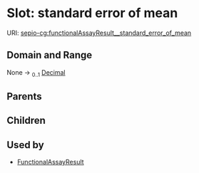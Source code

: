 
# Slot: standard error of mean




URI: [sepio-cg:functionalAssayResult__standard_error_of_mean](http://purl.obolibrary.org/obo/SEPIOCG_functionalAssayResult__standard_error_of_mean)


## Domain and Range

None &#8594;  <sub>0..1</sub> [Decimal](types/Decimal.md)

## Parents


## Children


## Used by

 * [FunctionalAssayResult](FunctionalAssayResult.md)
